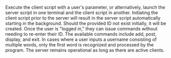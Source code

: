 
Execute the client script with a user's parameter, or alternatively, launch the server script in one terminal and the client script in another. Initiating the client script prior to the server will result in the server script automatically starting in the background. Should the provided ID not exist initially, it will be created. Once the user is "logged in," they can issue commands without needing to re-enter their ID. The available commands include add, post, display, and exit. In cases where a user inputs a username consisting of multiple words, only the first word is recognized and processed by the program. The server remains operational as long as there are active clients.